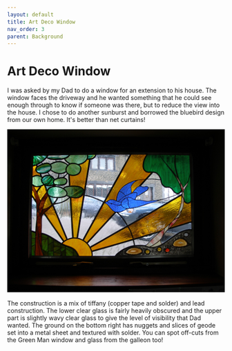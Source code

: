 ```yaml
---
layout: default
title: Art Deco Window
nav_order: 3
parent: Background
---
```


# Art Deco Window

I was asked by my Dad to do a window for an extension to his house. The window faces the driveway and he wanted something that he could see enough through to know if someone was there, but to reduce the view into the house. I chose to do another sunburst and borrowed the bluebird design from our own home. It's better than net curtains!

![Dads Window](/images/dadswindow.jpg)

The construction is a mix of tiffany (copper tape and solder) and lead construction. The lower clear glass is fairly heavily obscured and the upper part is slightly wavy clear glass to give the level of visibility that Dad wanted. The ground on the bottom right has nuggets and slices of geode set into a metal sheet and textured with solder. You can spot off-cuts from the Green Man window and glass from the galleon too!
